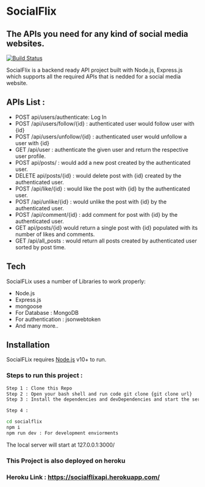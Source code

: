 # SocialFlix
## The APIs you need for any kind of social media websites.

[![Build Status](https://travis-ci.org/joemccann/dillinger.svg?branch=master)](https://travis-ci.org/joemccann/dillinger)

SocialFlix is a backend ready API project built with Node.js, Express.js which supports all the required APIs that is nedded for a social media website.

## APIs List : 

- POST api/users/authenticate: Log In
- POST /api/users/follow/{id} : authenticated user would follow user with {id}
- POST /api/users/unfollow/{id} : authenticated user would unfollow a user with {id}
- GET /api/user : authenticate the given user and return the respective user profile.
- POST api/posts/ : would add a new post created by the authenticated user.
- DELETE api/posts/{id} : would delete post with {id} created by the authenticated user.
- POST /api/like/{id} : would like the post with {id} by the authenticated user.
- POST /api/unlike/{id} :  would unlike the post with {id} by the authenticated user.
- POST /api/comment/{id} : add comment for post with {id} by the authenticated user.
- GET api/posts/{id} would return a single post with {id} populated with its number of likes and comments.
- GET /api/all_posts : would return all posts created by authenticated user sorted by post time.

## Tech

SocialFLix uses a number of Libraries to work properly:

- Node.js
- Express.js
- mongoose
- For Database : MongoDB
- For authentication : jsonwebtoken
- And many more..

## Installation

SocialFLix requires [Node.js](https://nodejs.org/) v10+ to run.

### Steps to run this project : 

```sh
Step 1 : Clone this Repo 
Step 2 : Open your bash shell and run code git clone {git clone url}
Step 3 : Install the dependencies and devDependencies and start the server.

Step 4 : 

cd socialflix
npm i
npm run dev : For development enviorments
```
The local server will start at 127.0.0.1:3000/

### This Project is also deployed on heroku
### Heroku Link : https://socialflixapi.herokuapp.com/


